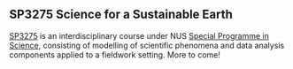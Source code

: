 ## SP3275 Science for a Sustainable Earth

[SP3275](https://nus-sps.github.io/modules.sp3275/) is an interdisciplinary course under NUS [Special Programme in Science](https://sps.nus.edu.sg/academic-programme/), consisting of modelling of scientific phenomena and data analysis components applied to a fieldwork setting. More to come!
